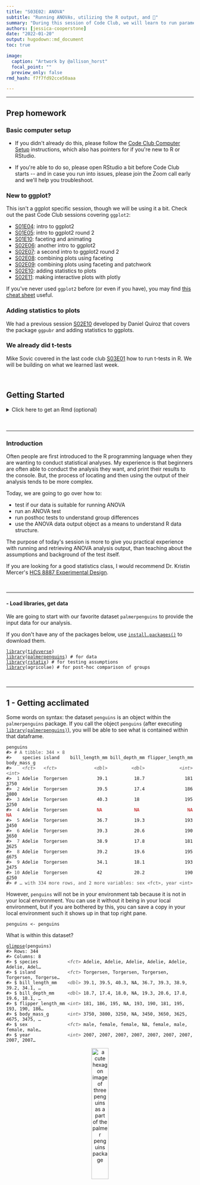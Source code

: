 ```yaml
---
title: "S03E02: ANOVA"
subtitle: "Running ANOVAs, utilizing the R output, and 🐧"
summary: "During this session of Code Club, we will learn to run parametric and non-parametric ANOVA tests and use the output for creating plots with our statistical findings."  
authors: [jessica-cooperstone]
date: "2022-01-20"
output: hugodown::md_document
toc: true

image: 
  caption: "Artwork by @allison_horst"
  focal_point: ""
  preview_only: false
rmd_hash: f7f7fd92cce50aaa

---
```


------------------------------------------------------------------------

## Prep homework

### Basic computer setup

-   If you didn't already do this, please follow the [Code Club Computer Setup](/codeclub-setup/04_ggplot2/) instructions, which also has pointers for if you're new to R or RStudio.

-   If you're able to do so, please open RStudio a bit before Code Club starts -- and in case you run into issues, please join the Zoom call early and we'll help you troubleshoot.

### New to ggplot?

This isn't a ggplot specific session, though we will be using it a bit. Check out the past Code Club sessions covering `ggplot2`:

-   [S01E04](/codeclub/04_ggplot2/): intro to ggplot2
-   [S01E05](/codeclub/05_ggplot-round-2/): intro to ggplot2 round 2
-   [S01E10](/codeclub/10_faceting-animating/): faceting and animating
-   [S02E06](/codeclub/s02e06_ggplot2/): another intro to ggplot2
-   [S02E07](/codeclub/s02e07_ggplot2_part2/): a second intro to ggplot2 round 2
-   [S02E08](/codeclub/s02e08_multiple_plots/): combining plots using faceting
-   [S02E09](/codeclub/s02e09_multiple_plots_part2/): combining plots using faceting and patchwork
-   [S02E10](/codeclub/s02e10_ggpubr/): adding statistics to plots
-   [S02E11](/codeclub/s02e12_plotly/): making interactive plots with plotly

If you've never used `ggplot2` before (or even if you have), you may find [this cheat sheet](https://github.com/rstudio/cheatsheets/blob/master/data-visualization-2.1.pdf) useful.

### Adding statistics to plots

We had a previous session [S02E10](/codeclub/s02e10_ggpubr/) developed by Daniel Quiroz that covers the package `ggpubr` and adding statistics to ggplots.

### We already did t-tests

Mike Sovic covered in the last code club [S03E01](/codeclub/s03e01_ttests/) how to run t-tests in R. We will be building on what we learned last week.

<br>

## Getting Started

<details>
<summary>
Click here to get an Rmd (optional)
</summary>

### RMarkdown for today

<div class="highlight">

<pre class='chroma'><code class='language-r' data-lang='r'><span class='c'># directory </span>
<span class='nf'><a href='https://rdrr.io/r/base/files2.html'>dir.create</a></span><span class='o'>(</span><span class='s'>"S03E02"</span><span class='o'>)</span>

<span class='c'># directory for our RMarkdown</span>
<span class='c'># ("recursive" to create two levels at once.)</span>
<span class='nf'><a href='https://rdrr.io/r/base/files2.html'>dir.create</a></span><span class='o'>(</span><span class='s'>"S03E02/Rmd/"</span><span class='o'>)</span>

<span class='c'># save the url location for today's script</span>
<span class='nv'>todays_Rmd</span> <span class='o'>&lt;-</span> 
  <span class='s'>"https://raw.githubusercontent.com/biodash/biodash.github.io/master/content/codeclub/S03E02_anova/anova.Rmd"</span>

<span class='c'># indicate the name of the new Rmd</span>
<span class='nv'>S03E02_Rmd</span> <span class='o'>&lt;-</span> <span class='s'>"S03E02/Rmd/S03E02_anova.Rmd"</span>

<span class='c'># go get that file! </span>
<span class='nf'><a href='https://rdrr.io/r/utils/download.file.html'>download.file</a></span><span class='o'>(</span>url <span class='o'>=</span> <span class='nv'>todays_Rmd</span>,
              destfile <span class='o'>=</span> <span class='nv'>S03E02_Rmd</span><span class='o'>)</span></code></pre>

</div>

</details>
<br>
<div>

<br>

------------------------------------------------------------------------

### Introduction

Often people are first introduced to the R programming language when they are wanting to conduct statistical analyses. My experience is that beginners are often able to conduct the analysis they want, and print their results to the console. But, the process of locating and then using the output of their analysis tends to be more complex.

Today, we are going to go over how to:

-   test if our data is suitable for running ANOVA
-   run an ANOVA test
-   run posthoc tests to understand group differences
-   use the ANOVA data output object as a means to understand R data structure.

The purpose of today's session is more to give you practical experience with running and retrieving ANOVA analysis output, than teaching about the assumptions and background of the test itself.

If you are looking for a good statistics class, I would recommend Dr. Kristin Mercer's [HCS 8887 Experimental Design](https://hcs.osu.edu/courses/hcs-8887).

<br>

------------------------------------------------------------------------

#### - Load libraries, get data

We are going to start with our favorite dataset `palmerpenguins` to provide the input data for our analysis.

If you don't have any of the packages below, use [`install.packages()`](https://rdrr.io/r/utils/install.packages.html) to download them.  

<div class="highlight">

<pre class='chroma'><code class='language-r' data-lang='r'><span class='kr'><a href='https://rdrr.io/r/base/library.html'>library</a></span><span class='o'>(</span><span class='nv'><a href='https://tidyverse.tidyverse.org'>tidyverse</a></span><span class='o'>)</span>
<span class='kr'><a href='https://rdrr.io/r/base/library.html'>library</a></span><span class='o'>(</span><span class='nv'><a href='https://allisonhorst.github.io/palmerpenguins/'>palmerpenguins</a></span><span class='o'>)</span> <span class='c'># for data</span>
<span class='kr'><a href='https://rdrr.io/r/base/library.html'>library</a></span><span class='o'>(</span><span class='nv'><a href='https://rpkgs.datanovia.com/rstatix/'>rstatix</a></span><span class='o'>)</span> <span class='c'># for testing assumptions</span>
<span class='kr'><a href='https://rdrr.io/r/base/library.html'>library</a></span><span class='o'>(</span><span class='nv'>agricolae</span><span class='o'>)</span> <span class='c'># for post-hoc comparison of groups</span></code></pre>

</div>

<br>

------------------------------------------------------------------------

## 1 - Getting acclimated

Some words on syntax: the dataset `penguins` is an object within the `palmerpenguins` package. If you call the object `penguins` (after executing [`library(palmerpenguins)`](https://allisonhorst.github.io/palmerpenguins/)), you will be able to see what is contained within that dataframe.

<div class="highlight">

<pre class='chroma'><code class='language-r' data-lang='r'><span class='nv'>penguins</span>
<span class='c'>#&gt; <span style='color: #555555;'># A tibble: 344 × 8</span></span>
<span class='c'>#&gt;    species island    bill_length_mm bill_depth_mm flipper_length_mm body_mass_g</span>
<span class='c'>#&gt;    <span style='color: #555555; font-style: italic;'>&lt;fct&gt;</span>   <span style='color: #555555; font-style: italic;'>&lt;fct&gt;</span>              <span style='color: #555555; font-style: italic;'>&lt;dbl&gt;</span>         <span style='color: #555555; font-style: italic;'>&lt;dbl&gt;</span>             <span style='color: #555555; font-style: italic;'>&lt;int&gt;</span>       <span style='color: #555555; font-style: italic;'>&lt;int&gt;</span></span>
<span class='c'>#&gt; <span style='color: #555555;'> 1</span> Adelie  Torgersen           39.1          18.7               181        <span style='text-decoration: underline;'>3</span>750</span>
<span class='c'>#&gt; <span style='color: #555555;'> 2</span> Adelie  Torgersen           39.5          17.4               186        <span style='text-decoration: underline;'>3</span>800</span>
<span class='c'>#&gt; <span style='color: #555555;'> 3</span> Adelie  Torgersen           40.3          18                 195        <span style='text-decoration: underline;'>3</span>250</span>
<span class='c'>#&gt; <span style='color: #555555;'> 4</span> Adelie  Torgersen           <span style='color: #BB0000;'>NA</span>            <span style='color: #BB0000;'>NA</span>                  <span style='color: #BB0000;'>NA</span>          <span style='color: #BB0000;'>NA</span></span>
<span class='c'>#&gt; <span style='color: #555555;'> 5</span> Adelie  Torgersen           36.7          19.3               193        <span style='text-decoration: underline;'>3</span>450</span>
<span class='c'>#&gt; <span style='color: #555555;'> 6</span> Adelie  Torgersen           39.3          20.6               190        <span style='text-decoration: underline;'>3</span>650</span>
<span class='c'>#&gt; <span style='color: #555555;'> 7</span> Adelie  Torgersen           38.9          17.8               181        <span style='text-decoration: underline;'>3</span>625</span>
<span class='c'>#&gt; <span style='color: #555555;'> 8</span> Adelie  Torgersen           39.2          19.6               195        <span style='text-decoration: underline;'>4</span>675</span>
<span class='c'>#&gt; <span style='color: #555555;'> 9</span> Adelie  Torgersen           34.1          18.1               193        <span style='text-decoration: underline;'>3</span>475</span>
<span class='c'>#&gt; <span style='color: #555555;'>10</span> Adelie  Torgersen           42            20.2               190        <span style='text-decoration: underline;'>4</span>250</span>
<span class='c'>#&gt; <span style='color: #555555;'># … with 334 more rows, and 2 more variables: sex &lt;fct&gt;, year &lt;int&gt;</span></span></code></pre>

</div>

However, `penguins` will not be in your environment tab because it is not in your local environment. You can use it without it being in your local environment, but if you are bothered by this, you can save a copy in your local environment such it shows up in that top right pane.

<div class="highlight">

<pre class='chroma'><code class='language-r' data-lang='r'><span class='nv'>penguins</span> <span class='o'>&lt;-</span> <span class='nv'>penguins</span></code></pre>

</div>

What is within this dataset?

<div class="highlight">

<pre class='chroma'><code class='language-r' data-lang='r'><span class='nf'><a href='https://pillar.r-lib.org/reference/glimpse.html'>glimpse</a></span><span class='o'>(</span><span class='nv'>penguins</span><span class='o'>)</span>
<span class='c'>#&gt; Rows: 344</span>
<span class='c'>#&gt; Columns: 8</span>
<span class='c'>#&gt; $ species           <span style='color: #555555; font-style: italic;'>&lt;fct&gt;</span> Adelie, Adelie, Adelie, Adelie, Adelie, Adelie, Adel…</span>
<span class='c'>#&gt; $ island            <span style='color: #555555; font-style: italic;'>&lt;fct&gt;</span> Torgersen, Torgersen, Torgersen, Torgersen, Torgerse…</span>
<span class='c'>#&gt; $ bill_length_mm    <span style='color: #555555; font-style: italic;'>&lt;dbl&gt;</span> 39.1, 39.5, 40.3, NA, 36.7, 39.3, 38.9, 39.2, 34.1, …</span>
<span class='c'>#&gt; $ bill_depth_mm     <span style='color: #555555; font-style: italic;'>&lt;dbl&gt;</span> 18.7, 17.4, 18.0, NA, 19.3, 20.6, 17.8, 19.6, 18.1, …</span>
<span class='c'>#&gt; $ flipper_length_mm <span style='color: #555555; font-style: italic;'>&lt;int&gt;</span> 181, 186, 195, NA, 193, 190, 181, 195, 193, 190, 186…</span>
<span class='c'>#&gt; $ body_mass_g       <span style='color: #555555; font-style: italic;'>&lt;int&gt;</span> 3750, 3800, 3250, NA, 3450, 3650, 3625, 4675, 3475, …</span>
<span class='c'>#&gt; $ sex               <span style='color: #555555; font-style: italic;'>&lt;fct&gt;</span> male, female, female, NA, female, male, female, male…</span>
<span class='c'>#&gt; $ year              <span style='color: #555555; font-style: italic;'>&lt;int&gt;</span> 2007, 2007, 2007, 2007, 2007, 2007, 2007, 2007, 2007…</span></code></pre>

</div>

<p align="center">
<img src=palmerpenguins_hex.png width="30%" alt="a cute hexagon image of three penguins as a part of the palmer penguins package">
</p>

Illustration by [Allison Horst](https://allisonhorst.github.io/palmerpenguins/articles/art.html)

<br>

------------------------------------------------------------------------

## 2. ANOVA function

We want to see if there are any differences in bill length (`bill_length_mm`) in penguins by `sex`, by `species`, or by their interaction. We do this using ANOVA.

<p align="center">
<img src=lter_penguins.png width="50%" alt="a cute image of three penguins, the species adelie, chinstrap, and gentoo as a part of the palmer penguins package">
</p>

Illustration by [Allison Horst](https://allisonhorst.github.io/palmerpenguins/articles/art.html)

First let's get some descriptive information about our data.

<div class="highlight">

<pre class='chroma'><code class='language-r' data-lang='r'><span class='nv'>penguins</span> <span class='o'><a href='https://rpkgs.datanovia.com/rstatix/reference/pipe.html'>%&gt;%</a></span>
  <span class='nf'><a href='https://tidyr.tidyverse.org/reference/drop_na.html'>drop_na</a></span><span class='o'>(</span><span class='o'>)</span> <span class='o'><a href='https://rpkgs.datanovia.com/rstatix/reference/pipe.html'>%&gt;%</a></span>
  <span class='nf'><a href='https://dplyr.tidyverse.org/reference/group_by.html'>group_by</a></span><span class='o'>(</span><span class='nv'>species</span>, <span class='nv'>sex</span><span class='o'>)</span> <span class='o'><a href='https://rpkgs.datanovia.com/rstatix/reference/pipe.html'>%&gt;%</a></span>
  <span class='nf'><a href='https://dplyr.tidyverse.org/reference/count.html'>count</a></span><span class='o'>(</span><span class='o'>)</span>
<span class='c'>#&gt; <span style='color: #555555;'># A tibble: 6 × 3</span></span>
<span class='c'>#&gt; <span style='color: #555555;'># Groups:   species, sex [6]</span></span>
<span class='c'>#&gt;   species   sex        n</span>
<span class='c'>#&gt;   <span style='color: #555555; font-style: italic;'>&lt;fct&gt;</span>     <span style='color: #555555; font-style: italic;'>&lt;fct&gt;</span>  <span style='color: #555555; font-style: italic;'>&lt;int&gt;</span></span>
<span class='c'>#&gt; <span style='color: #555555;'>1</span> Adelie    female    73</span>
<span class='c'>#&gt; <span style='color: #555555;'>2</span> Adelie    male      73</span>
<span class='c'>#&gt; <span style='color: #555555;'>3</span> Chinstrap female    34</span>
<span class='c'>#&gt; <span style='color: #555555;'>4</span> Chinstrap male      34</span>
<span class='c'>#&gt; <span style='color: #555555;'>5</span> Gentoo    female    58</span>
<span class='c'>#&gt; <span style='color: #555555;'>6</span> Gentoo    male      61</span></code></pre>

</div>

The most commonly used function to run ANOVA in R is called [`aov()`](https://www.rdocumentation.org/packages/stats/versions/3.6.2/topics/aov) which is a part of the `stats` package that is pre-loaded with base R. So no new packages need to be installed here.

If we want to learn more about the function [`aov()`](https://rdrr.io/r/stats/aov.html) we can do so using the code below. The help documentation will show up in the bottom right quadrant of your RStudio.

<div class="highlight">

<pre class='chroma'><code class='language-r' data-lang='r'><span class='o'>?</span><span class='nf'><a href='https://rdrr.io/r/stats/aov.html'>aov</a></span><span class='o'>(</span><span class='o'>)</span></code></pre>

</div>

We can run an ANOVA by indicating our model, and here I'm also selecting to drop the NAs.

<div class="highlight">

<pre class='chroma'><code class='language-r' data-lang='r'><span class='nv'>bill_length_anova</span> <span class='o'>&lt;-</span> 
  <span class='nf'><a href='https://rdrr.io/r/stats/aov.html'>aov</a></span><span class='o'>(</span>data <span class='o'>=</span> <span class='nv'>penguins</span> <span class='o'><a href='https://rpkgs.datanovia.com/rstatix/reference/pipe.html'>%&gt;%</a></span> <span class='nf'><a href='https://tidyr.tidyverse.org/reference/drop_na.html'>drop_na</a></span><span class='o'>(</span><span class='o'>)</span>,
      <span class='nv'>bill_length_mm</span> <span class='o'>~</span> <span class='nv'>species</span> <span class='o'>+</span> <span class='nv'>sex</span> <span class='o'>+</span> <span class='nv'>species</span><span class='o'>*</span><span class='nv'>sex</span><span class='o'>)</span></code></pre>

</div>

<div class="highlight">

<pre class='chroma'><code class='language-r' data-lang='r'><span class='nf'><a href='https://rdrr.io/r/base/summary.html'>summary</a></span><span class='o'>(</span><span class='nv'>bill_length_anova</span><span class='o'>)</span>
<span class='c'>#&gt;              Df Sum Sq Mean Sq F value Pr(&gt;F)    </span>
<span class='c'>#&gt; species       2   7015    3508 654.189 &lt;2e-16 ***</span>
<span class='c'>#&gt; sex           1   1136    1136 211.807 &lt;2e-16 ***</span>
<span class='c'>#&gt; species:sex   2     24      12   2.284  0.103    </span>
<span class='c'>#&gt; Residuals   327   1753       5                   </span>
<span class='c'>#&gt; ---</span>
<span class='c'>#&gt; Signif. codes:  0 '***' 0.001 '**' 0.01 '*' 0.05 '.' 0.1 ' ' 1</span></code></pre>

</div>

<p align="center">
<img src=broom_package.png width="70%" alt="an image of fuzzy monsters with the test broom: turns messy tables into tidy tibbles. the monsters going in are ragged and dirty, they get cleaned and come out sparkling ">
</p>

Illustration by [Allison Horst](https://github.com/allisonhorst/stats-illustrations)

We can take the output of our ANOVA and use the function [`tidy()`](https://generics.r-lib.org/reference/tidy.html) within the `broom` package to turn our output into a tidy table. Here, the notation [`broom::tidy()`](https://generics.r-lib.org/reference/tidy.html) means I want to use the function [`tidy()`](https://generics.r-lib.org/reference/tidy.html) that is a part of the `broom` package. This works even though I haven't called [`library(broom)`](https://broom.tidymodels.org/) at the beginning of my script.

<div class="highlight">

<pre class='chroma'><code class='language-r' data-lang='r'><span class='nv'>tidy_anova</span> <span class='o'>&lt;-</span> <span class='nf'>broom</span><span class='nf'>::</span><span class='nf'><a href='https://generics.r-lib.org/reference/tidy.html'>tidy</a></span><span class='o'>(</span><span class='nv'>bill_length_anova</span><span class='o'>)</span>

<span class='nf'><a href='https://rdrr.io/r/base/print.html'>print</a></span><span class='o'>(</span><span class='nv'>tidy_anova</span><span class='o'>)</span>
<span class='c'>#&gt; <span style='color: #555555;'># A tibble: 4 × 6</span></span>
<span class='c'>#&gt;   term           df  sumsq  meansq statistic    p.value</span>
<span class='c'>#&gt;   <span style='color: #555555; font-style: italic;'>&lt;chr&gt;</span>       <span style='color: #555555; font-style: italic;'>&lt;dbl&gt;</span>  <span style='color: #555555; font-style: italic;'>&lt;dbl&gt;</span>   <span style='color: #555555; font-style: italic;'>&lt;dbl&gt;</span>     <span style='color: #555555; font-style: italic;'>&lt;dbl&gt;</span>      <span style='color: #555555; font-style: italic;'>&lt;dbl&gt;</span></span>
<span class='c'>#&gt; <span style='color: #555555;'>1</span> species         2 <span style='text-decoration: underline;'>7</span>015.  <span style='text-decoration: underline;'>3</span>508.      654.    5.03<span style='color: #555555;'>e</span><span style='color: #BB0000;'>-115</span></span>
<span class='c'>#&gt; <span style='color: #555555;'>2</span> sex             1 <span style='text-decoration: underline;'>1</span>136.  <span style='text-decoration: underline;'>1</span>136.      212.    2.42<span style='color: #555555;'>e</span><span style='color: #BB0000;'>- 37</span></span>
<span class='c'>#&gt; <span style='color: #555555;'>3</span> species:sex     2   24.5   12.2       2.28  1.03<span style='color: #555555;'>e</span><span style='color: #BB0000;'>-  1</span></span>
<span class='c'>#&gt; <span style='color: #555555;'>4</span> Residuals     327 <span style='text-decoration: underline;'>1</span>753.     5.36     <span style='color: #BB0000;'>NA</span>    <span style='color: #BB0000;'>NA</span>   <span style='color: #555555;'> </span></span></code></pre>

</div>

We can also look at our data by visually plotting it, as below.

<div class="highlight">

<pre class='chroma'><code class='language-r' data-lang='r'><span class='nv'>penguins</span> <span class='o'><a href='https://rpkgs.datanovia.com/rstatix/reference/pipe.html'>%&gt;%</a></span>
  <span class='nf'><a href='https://tidyr.tidyverse.org/reference/drop_na.html'>drop_na</a></span><span class='o'>(</span><span class='o'>)</span> <span class='o'><a href='https://rpkgs.datanovia.com/rstatix/reference/pipe.html'>%&gt;%</a></span>
  <span class='nf'><a href='https://ggplot2.tidyverse.org/reference/ggplot.html'>ggplot</a></span><span class='o'>(</span><span class='nf'><a href='https://ggplot2.tidyverse.org/reference/aes.html'>aes</a></span><span class='o'>(</span>x <span class='o'>=</span> <span class='nv'>species</span>, y <span class='o'>=</span> <span class='nv'>bill_length_mm</span>, color <span class='o'>=</span> <span class='nv'>sex</span><span class='o'>)</span><span class='o'>)</span> <span class='o'>+</span>
  <span class='nf'><a href='https://ggplot2.tidyverse.org/reference/geom_boxplot.html'>geom_boxplot</a></span><span class='o'>(</span><span class='o'>)</span>
</code></pre>
<img src="figs/unnamed-chunk-11-1.png" width="700px" style="display: block; margin: auto;" />

</div>

## 3. Posthoc group analysis

Now that we've seen that `sex` and `species` are significant effectors of `bill_length_mm`, our next logical question might be, which groups are different from each other? We can determine this by conducting post-hoc tests. We will do our post-hoc analysis using Tukey's Honestly Significant Difference test and the function [`HSD.test()`](https://www.rdocumentation.org/packages/agricolae/versions/1.3-5/topics/HSD.test) which is a part of the useful package `agricolae`.

<div class="highlight">

<pre class='chroma'><code class='language-r' data-lang='r'><span class='nv'>tukey_bill_length</span> <span class='o'>&lt;-</span> <span class='nf'><a href='https://rdrr.io/pkg/agricolae/man/HSD.test.html'>HSD.test</a></span><span class='o'>(</span><span class='nv'>bill_length_anova</span>, 
                      trt <span class='o'>=</span> <span class='nf'><a href='https://rdrr.io/r/base/c.html'>c</a></span><span class='o'>(</span><span class='s'>"species"</span>, <span class='s'>"sex"</span><span class='o'>)</span>, 
                      console <span class='o'>=</span> <span class='kc'>TRUE</span><span class='o'>)</span> <span class='c'># prints the results to console</span>
<span class='c'>#&gt; </span>
<span class='c'>#&gt; Study: bill_length_anova ~ c("species", "sex")</span>
<span class='c'>#&gt; </span>
<span class='c'>#&gt; HSD Test for bill_length_mm </span>
<span class='c'>#&gt; </span>
<span class='c'>#&gt; Mean Square Error:  5.361892 </span>
<span class='c'>#&gt; </span>
<span class='c'>#&gt; species:sex,  means</span>
<span class='c'>#&gt; </span>
<span class='c'>#&gt;                  bill_length_mm      std  r  Min  Max</span>
<span class='c'>#&gt; Adelie:female          37.25753 2.028883 73 32.1 42.2</span>
<span class='c'>#&gt; Adelie:male            40.39041 2.277131 73 34.6 46.0</span>
<span class='c'>#&gt; Chinstrap:female       46.57353 3.108669 34 40.9 58.0</span>
<span class='c'>#&gt; Chinstrap:male         51.09412 1.564558 34 48.5 55.8</span>
<span class='c'>#&gt; Gentoo:female          45.56379 2.051247 58 40.9 50.5</span>
<span class='c'>#&gt; Gentoo:male            49.47377 2.720594 61 44.4 59.6</span>
<span class='c'>#&gt; </span>
<span class='c'>#&gt; Alpha: 0.05 ; DF Error: 327 </span>
<span class='c'>#&gt; Critical Value of Studentized Range: 4.054126 </span>
<span class='c'>#&gt; </span>
<span class='c'>#&gt; Groups according to probability of means differences and alpha level( 0.05 )</span>
<span class='c'>#&gt; </span>
<span class='c'>#&gt; Treatments with the same letter are not significantly different.</span>
<span class='c'>#&gt; </span>
<span class='c'>#&gt;                  bill_length_mm groups</span>
<span class='c'>#&gt; Chinstrap:male         51.09412      a</span>
<span class='c'>#&gt; Gentoo:male            49.47377      b</span>
<span class='c'>#&gt; Chinstrap:female       46.57353      c</span>
<span class='c'>#&gt; Gentoo:female          45.56379      c</span>
<span class='c'>#&gt; Adelie:male            40.39041      d</span>
<span class='c'>#&gt; Adelie:female          37.25753      e</span></code></pre>

</div>

Like we did with t-tests, you can also look at the resulting HSD.test object (here, `tukey_bill_length`) in your environment pane.

Here, instead of using the `broom` package, you can convert the part of the `tukey_bill_length` object that contains the post-hoc groupings into a dataframe using [`as.data.frame()`](https://rdrr.io/r/base/as.data.frame.html).

<div class="highlight">

<pre class='chroma'><code class='language-r' data-lang='r'><span class='nv'>tidy_tukey</span> <span class='o'>&lt;-</span> <span class='nf'><a href='https://rdrr.io/r/base/as.data.frame.html'>as.data.frame</a></span><span class='o'>(</span><span class='nv'>tukey_bill_length</span><span class='o'>$</span><span class='nv'>groups</span><span class='o'>)</span>

<span class='nv'>tidy_tukey</span>
<span class='c'>#&gt;                  bill_length_mm groups</span>
<span class='c'>#&gt; Chinstrap:male         51.09412      a</span>
<span class='c'>#&gt; Gentoo:male            49.47377      b</span>
<span class='c'>#&gt; Chinstrap:female       46.57353      c</span>
<span class='c'>#&gt; Gentoo:female          45.56379      c</span>
<span class='c'>#&gt; Adelie:male            40.39041      d</span>
<span class='c'>#&gt; Adelie:female          37.25753      e</span></code></pre>

</div>

<br>

------------------------------------------------------------------------

## 4. Bringing it together in a plot

We already looked at a first-pass plot, but let's customize it now, and add our statistical info. Here is our base plot.

<div class="highlight">

<pre class='chroma'><code class='language-r' data-lang='r'><span class='nv'>penguins</span> <span class='o'><a href='https://rpkgs.datanovia.com/rstatix/reference/pipe.html'>%&gt;%</a></span>
  <span class='nf'><a href='https://tidyr.tidyverse.org/reference/drop_na.html'>drop_na</a></span><span class='o'>(</span><span class='o'>)</span> <span class='o'><a href='https://rpkgs.datanovia.com/rstatix/reference/pipe.html'>%&gt;%</a></span>
  <span class='nf'><a href='https://ggplot2.tidyverse.org/reference/ggplot.html'>ggplot</a></span><span class='o'>(</span><span class='nf'><a href='https://ggplot2.tidyverse.org/reference/aes.html'>aes</a></span><span class='o'>(</span>x <span class='o'>=</span> <span class='nv'>species</span>, y <span class='o'>=</span> <span class='nv'>bill_length_mm</span>, color <span class='o'>=</span> <span class='nv'>sex</span><span class='o'>)</span><span class='o'>)</span> <span class='o'>+</span>
  <span class='nf'><a href='https://ggplot2.tidyverse.org/reference/geom_boxplot.html'>geom_boxplot</a></span><span class='o'>(</span><span class='o'>)</span>
</code></pre>
<img src="figs/unnamed-chunk-14-1.png" width="700px" style="display: block; margin: auto;" />

</div>

First let's make the plot more aesthetically pleasing.

<div class="highlight">

<pre class='chroma'><code class='language-r' data-lang='r'><span class='o'>(</span><span class='nv'>bill_length_plot</span> <span class='o'>&lt;-</span> <span class='nv'>penguins</span> <span class='o'><a href='https://rpkgs.datanovia.com/rstatix/reference/pipe.html'>%&gt;%</a></span>
  <span class='nf'><a href='https://tidyr.tidyverse.org/reference/drop_na.html'>drop_na</a></span><span class='o'>(</span><span class='o'>)</span> <span class='o'><a href='https://rpkgs.datanovia.com/rstatix/reference/pipe.html'>%&gt;%</a></span>
  <span class='nf'><a href='https://ggplot2.tidyverse.org/reference/ggplot.html'>ggplot</a></span><span class='o'>(</span><span class='nf'><a href='https://ggplot2.tidyverse.org/reference/aes.html'>aes</a></span><span class='o'>(</span>x <span class='o'>=</span> <span class='nv'>species</span>, y <span class='o'>=</span> <span class='nv'>bill_length_mm</span>, color <span class='o'>=</span> <span class='nv'>sex</span><span class='o'>)</span><span class='o'>)</span> <span class='o'>+</span>
  <span class='nf'><a href='https://ggplot2.tidyverse.org/reference/geom_boxplot.html'>geom_boxplot</a></span><span class='o'>(</span><span class='o'>)</span> <span class='o'>+</span>
  <span class='nf'><a href='https://ggplot2.tidyverse.org/reference/ggtheme.html'>theme_classic</a></span><span class='o'>(</span><span class='o'>)</span> <span class='o'>+</span> 
  <span class='nf'><a href='https://ggplot2.tidyverse.org/reference/labs.html'>labs</a></span><span class='o'>(</span>x <span class='o'>=</span> <span class='s'>"Species"</span>,
       y <span class='o'>=</span> <span class='s'>"Bill Length, in mm"</span>,
       color <span class='o'>=</span> <span class='s'>"Sex"</span>,
       title <span class='o'>=</span> <span class='s'>"Penguin Culmen Bill Length Among Different Species, and by Sex"</span>,
       subtitle <span class='o'>=</span> <span class='s'>"Data collected from Palmer LTER, Antarctica"</span><span class='o'>)</span><span class='o'>)</span>
</code></pre>
<img src="figs/unnamed-chunk-15-1.png" width="700px" style="display: block; margin: auto;" />

</div>

We want to add the letters to this plot, so we can tell which groups of species by sex are significantly different. We are going to figure out what the maximum `bill_length_mm` for each species by sex is, so it will help us determine where to put our letter labels. Then, we can add our labels to be higher than the largest data point.

<div class="highlight">

<pre class='chroma'><code class='language-r' data-lang='r'><span class='nv'>bill_length_max</span> <span class='o'>&lt;-</span> <span class='nv'>penguins</span> <span class='o'><a href='https://rpkgs.datanovia.com/rstatix/reference/pipe.html'>%&gt;%</a></span>
  <span class='nf'><a href='https://tidyr.tidyverse.org/reference/drop_na.html'>drop_na</a></span><span class='o'>(</span><span class='o'>)</span> <span class='o'><a href='https://rpkgs.datanovia.com/rstatix/reference/pipe.html'>%&gt;%</a></span>
  <span class='nf'><a href='https://dplyr.tidyverse.org/reference/group_by.html'>group_by</a></span><span class='o'>(</span><span class='nv'>species</span>, <span class='nv'>sex</span><span class='o'>)</span> <span class='o'><a href='https://rpkgs.datanovia.com/rstatix/reference/pipe.html'>%&gt;%</a></span>
  <span class='nf'><a href='https://dplyr.tidyverse.org/reference/summarise.html'>summarize</a></span><span class='o'>(</span>max_bill_length_mm <span class='o'>=</span> <span class='nf'><a href='https://rdrr.io/r/base/Extremes.html'>max</a></span><span class='o'>(</span><span class='nv'>bill_length_mm</span><span class='o'>)</span><span class='o'>)</span>
<span class='c'>#&gt; `summarise()` has grouped output by 'species'. You can override using the `.groups` argument.</span>

<span class='nv'>bill_length_max</span>
<span class='c'>#&gt; <span style='color: #555555;'># A tibble: 6 × 3</span></span>
<span class='c'>#&gt; <span style='color: #555555;'># Groups:   species [3]</span></span>
<span class='c'>#&gt;   species   sex    max_bill_length_mm</span>
<span class='c'>#&gt;   <span style='color: #555555; font-style: italic;'>&lt;fct&gt;</span>     <span style='color: #555555; font-style: italic;'>&lt;fct&gt;</span>               <span style='color: #555555; font-style: italic;'>&lt;dbl&gt;</span></span>
<span class='c'>#&gt; <span style='color: #555555;'>1</span> Adelie    female               42.2</span>
<span class='c'>#&gt; <span style='color: #555555;'>2</span> Adelie    male                 46  </span>
<span class='c'>#&gt; <span style='color: #555555;'>3</span> Chinstrap female               58  </span>
<span class='c'>#&gt; <span style='color: #555555;'>4</span> Chinstrap male                 55.8</span>
<span class='c'>#&gt; <span style='color: #555555;'>5</span> Gentoo    female               50.5</span>
<span class='c'>#&gt; <span style='color: #555555;'>6</span> Gentoo    male                 59.6</span></code></pre>

</div>

Let's add our post-hoc group info to `bill_length_max`, since those two dataframes are not in the same order. We are going to use the function [`separate()`](https://tidyr.tidyverse.org/reference/separate.html) which we used back in a [previous code club](https://biodash.github.io/codeclub/20_cleaning-up/#5---separate-character-columns).

<div class="highlight">

<pre class='chroma'><code class='language-r' data-lang='r'><span class='nv'>tidier_tukey</span> <span class='o'>&lt;-</span> <span class='nv'>tidy_tukey</span> <span class='o'><a href='https://rpkgs.datanovia.com/rstatix/reference/pipe.html'>%&gt;%</a></span>
  <span class='nf'><a href='https://tibble.tidyverse.org/reference/rownames.html'>rownames_to_column</a></span><span class='o'>(</span><span class='o'>)</span> <span class='o'><a href='https://rpkgs.datanovia.com/rstatix/reference/pipe.html'>%&gt;%</a></span>
  <span class='nf'><a href='https://tidyr.tidyverse.org/reference/separate.html'>separate</a></span><span class='o'>(</span>col <span class='o'>=</span> <span class='nv'>rowname</span>,
           into <span class='o'>=</span> <span class='nf'><a href='https://rdrr.io/r/base/c.html'>c</a></span><span class='o'>(</span><span class='s'>"species"</span>, <span class='s'>"sex"</span><span class='o'>)</span>,
           sep <span class='o'>=</span> <span class='s'>":"</span><span class='o'>)</span>
  

<span class='nv'>bill_for_plotting</span> <span class='o'>&lt;-</span> <span class='nf'><a href='https://dplyr.tidyverse.org/reference/mutate-joins.html'>full_join</a></span><span class='o'>(</span><span class='nv'>tidier_tukey</span>, <span class='nv'>bill_length_max</span>,
                               by <span class='o'>=</span> <span class='nf'><a href='https://rdrr.io/r/base/c.html'>c</a></span><span class='o'>(</span><span class='s'>"species"</span>, <span class='s'>"sex"</span><span class='o'>)</span><span class='o'>)</span></code></pre>

</div>

Let's plot.

<div class="highlight">

<pre class='chroma'><code class='language-r' data-lang='r'><span class='nv'>bill_length_plot</span> <span class='o'>+</span>
  <span class='nf'><a href='https://ggplot2.tidyverse.org/reference/geom_text.html'>geom_text</a></span><span class='o'>(</span>data <span class='o'>=</span> <span class='nv'>bill_for_plotting</span>,
            <span class='nf'><a href='https://ggplot2.tidyverse.org/reference/aes.html'>aes</a></span><span class='o'>(</span>x <span class='o'>=</span> <span class='nv'>species</span>,
                y <span class='o'>=</span> <span class='m'>5</span> <span class='o'>+</span> <span class='nv'>max_bill_length_mm</span>, 
                color <span class='o'>=</span> <span class='nv'>sex</span>,
                label <span class='o'>=</span> <span class='nv'>groups</span><span class='o'>)</span><span class='o'>)</span>
</code></pre>
<img src="figs/unnamed-chunk-18-1.png" width="700px" style="display: block; margin: auto;" />

</div>

Almost there. We want the letters to be over the right box plot (coloring here by `sex` helps us to see what is going on better). Let's fix it.

<div class="highlight">

<pre class='chroma'><code class='language-r' data-lang='r'><span class='nv'>bill_length_plot</span> <span class='o'>+</span>
  <span class='nf'><a href='https://ggplot2.tidyverse.org/reference/geom_text.html'>geom_text</a></span><span class='o'>(</span>data <span class='o'>=</span> <span class='nv'>bill_for_plotting</span>,
            <span class='nf'><a href='https://ggplot2.tidyverse.org/reference/aes.html'>aes</a></span><span class='o'>(</span>x <span class='o'>=</span> <span class='nv'>species</span>,
                y <span class='o'>=</span> <span class='m'>3</span> <span class='o'>+</span> <span class='nv'>max_bill_length_mm</span>, 
                color <span class='o'>=</span> <span class='nv'>sex</span>,
                label <span class='o'>=</span> <span class='nv'>groups</span><span class='o'>)</span>,
            position <span class='o'>=</span> <span class='nf'><a href='https://ggplot2.tidyverse.org/reference/position_dodge.html'>position_dodge</a></span><span class='o'>(</span>width <span class='o'>=</span> <span class='m'>0.75</span><span class='o'>)</span>,
            show.legend <span class='o'>=</span> <span class='kc'>FALSE</span><span class='o'>)</span> <span class='o'>+</span>
  <span class='nf'><a href='https://ggplot2.tidyverse.org/reference/labs.html'>labs</a></span><span class='o'>(</span>caption <span class='o'>=</span> <span class='s'>"Groups with different letters are statistically different using a\n two way ANOVA and Tukey's post-hoc test"</span><span class='o'>)</span>
</code></pre>
<img src="figs/unnamed-chunk-19-1.png" width="700px" style="display: block; margin: auto;" />

</div>

Also remember Daniel showed us how we can do [somthing similar](https://biodash.github.io/codeclub/s02e10_ggpubr/) using the package `ggpubr`.

<br>

------------------------------------------------------------------------

## Breakout rooms

We have investigated `bill_length_mm` - but what about `bill_depth_mm`? Let's investigate only the male penguins.

<div class="highlight">

<pre class='chroma'><code class='language-r' data-lang='r'><span class='kr'><a href='https://rdrr.io/r/base/library.html'>library</a></span><span class='o'>(</span><span class='nv'><a href='https://allisonhorst.github.io/palmerpenguins/'>palmerpenguins</a></span><span class='o'>)</span>

<span class='nf'><a href='https://rdrr.io/r/utils/head.html'>head</a></span><span class='o'>(</span><span class='nv'>penguins</span><span class='o'>)</span>
<span class='c'>#&gt; <span style='color: #555555;'># A tibble: 6 × 8</span></span>
<span class='c'>#&gt;   species island bill_length_mm bill_depth_mm flipper_length_… body_mass_g sex  </span>
<span class='c'>#&gt;   <span style='color: #555555; font-style: italic;'>&lt;fct&gt;</span>   <span style='color: #555555; font-style: italic;'>&lt;fct&gt;</span>           <span style='color: #555555; font-style: italic;'>&lt;dbl&gt;</span>         <span style='color: #555555; font-style: italic;'>&lt;dbl&gt;</span>            <span style='color: #555555; font-style: italic;'>&lt;int&gt;</span>       <span style='color: #555555; font-style: italic;'>&lt;int&gt;</span> <span style='color: #555555; font-style: italic;'>&lt;fct&gt;</span></span>
<span class='c'>#&gt; <span style='color: #555555;'>1</span> Adelie  Torge…           39.1          18.7              181        <span style='text-decoration: underline;'>3</span>750 male </span>
<span class='c'>#&gt; <span style='color: #555555;'>2</span> Adelie  Torge…           39.5          17.4              186        <span style='text-decoration: underline;'>3</span>800 fema…</span>
<span class='c'>#&gt; <span style='color: #555555;'>3</span> Adelie  Torge…           40.3          18                195        <span style='text-decoration: underline;'>3</span>250 fema…</span>
<span class='c'>#&gt; <span style='color: #555555;'>4</span> Adelie  Torge…           <span style='color: #BB0000;'>NA</span>            <span style='color: #BB0000;'>NA</span>                 <span style='color: #BB0000;'>NA</span>          <span style='color: #BB0000;'>NA</span> <span style='color: #BB0000;'>NA</span>   </span>
<span class='c'>#&gt; <span style='color: #555555;'>5</span> Adelie  Torge…           36.7          19.3              193        <span style='text-decoration: underline;'>3</span>450 fema…</span>
<span class='c'>#&gt; <span style='color: #555555;'>6</span> Adelie  Torge…           39.3          20.6              190        <span style='text-decoration: underline;'>3</span>650 male </span>
<span class='c'>#&gt; <span style='color: #555555;'># … with 1 more variable: year &lt;int&gt;</span></span></code></pre>

</div>

### Exercise 1

<div class="puzzle">

<div>

Conduct an ANOVA to see if there are significant differences in `bill_depth_mm` in the Palmer penguins by by `species`.

<details>
<summary>
Hints (click here)
</summary>
Use the function [`aov()`](https://rdrr.io/r/stats/aov.html). Make sure you provide a model formula. <br>
</details>

<br>

<details>
<summary>
Solutions (click here)
</summary>

<div class="highlight">

<pre class='chroma'><code class='language-r' data-lang='r'><span class='nv'>bill_depth_anova</span> <span class='o'>&lt;-</span> 
  <span class='nf'><a href='https://rdrr.io/r/stats/aov.html'>aov</a></span><span class='o'>(</span>data <span class='o'>=</span> <span class='nv'>penguins</span> <span class='o'><a href='https://rpkgs.datanovia.com/rstatix/reference/pipe.html'>%&gt;%</a></span> <span class='nf'><a href='https://tidyr.tidyverse.org/reference/drop_na.html'>drop_na</a></span><span class='o'>(</span><span class='o'>)</span> <span class='o'><a href='https://rpkgs.datanovia.com/rstatix/reference/pipe.html'>%&gt;%</a></span> <span class='nf'><a href='https://dplyr.tidyverse.org/reference/filter.html'>filter</a></span><span class='o'>(</span><span class='nv'>sex</span> <span class='o'>==</span> <span class='s'>"male"</span><span class='o'>)</span>,
      <span class='nv'>bill_depth_mm</span> <span class='o'>~</span> <span class='nv'>species</span><span class='o'>)</span>

<span class='nf'><a href='https://rdrr.io/r/base/summary.html'>summary</a></span><span class='o'>(</span><span class='nv'>bill_depth_anova</span><span class='o'>)</span>
<span class='c'>#&gt;              Df Sum Sq Mean Sq F value Pr(&gt;F)    </span>
<span class='c'>#&gt; species       2  453.0  226.51   294.7 &lt;2e-16 ***</span>
<span class='c'>#&gt; Residuals   165  126.8    0.77                   </span>
<span class='c'>#&gt; ---</span>
<span class='c'>#&gt; Signif. codes:  0 '***' 0.001 '**' 0.01 '*' 0.05 '.' 0.1 ' ' 1</span></code></pre>

</div>

</details>

<br>

</div>

</div>

------------------------------------------------------------------------

### Exercise 2

<div class="puzzle">

<div>

Conduct post-hoc tests to see where significant differences exist between your `species`. You can use any post-hoc test you like.

<details>
<summary>
Hints (click here)
</summary>
Check out the function [`LSD.test`](https://www.rdocumentation.org/packages/agricolae/versions/1.3-5/topics/LSD.test) and the p-value adjustment procedures. <br>
</details>

<br>

<details>
<summary>
Solutions (click here)
</summary>
Using a Bonferroni correction  

<div class="highlight">

<pre class='chroma'><code class='language-r' data-lang='r'><span class='nv'>bonferroni_bill_depth</span> <span class='o'>&lt;-</span> <span class='nf'><a href='https://rdrr.io/pkg/agricolae/man/LSD.test.html'>LSD.test</a></span><span class='o'>(</span><span class='nv'>bill_depth_anova</span>, 
                      trt <span class='o'>=</span> <span class='s'>"species"</span>, 
                      p.adj <span class='o'>=</span> <span class='s'>"bonferroni"</span>,
                      console <span class='o'>=</span> <span class='kc'>TRUE</span><span class='o'>)</span>
<span class='c'>#&gt; </span>
<span class='c'>#&gt; Study: bill_depth_anova ~ "species"</span>
<span class='c'>#&gt; </span>
<span class='c'>#&gt; LSD t Test for bill_depth_mm </span>
<span class='c'>#&gt; P value adjustment method: bonferroni </span>
<span class='c'>#&gt; </span>
<span class='c'>#&gt; Mean Square Error:  0.7686065 </span>
<span class='c'>#&gt; </span>
<span class='c'>#&gt; species,  means and individual ( 95 %) CI</span>
<span class='c'>#&gt; </span>
<span class='c'>#&gt;           bill_depth_mm       std  r      LCL      UCL  Min  Max</span>
<span class='c'>#&gt; Adelie         19.07260 1.0188856 73 18.87000 19.27520 17.0 21.5</span>
<span class='c'>#&gt; Chinstrap      19.25294 0.7612730 34 18.95608 19.54981 17.5 20.8</span>
<span class='c'>#&gt; Gentoo         15.71803 0.7410596 61 15.49640 15.93966 14.1 17.3</span>
<span class='c'>#&gt; </span>
<span class='c'>#&gt; Alpha: 0.05 ; DF Error: 165</span>
<span class='c'>#&gt; Critical Value of t: 2.418634 </span>
<span class='c'>#&gt; </span>
<span class='c'>#&gt; Groups according to probability of means differences and alpha level( 0.05 )</span>
<span class='c'>#&gt; </span>
<span class='c'>#&gt; Treatments with the same letter are not significantly different.</span>
<span class='c'>#&gt; </span>
<span class='c'>#&gt;           bill_depth_mm groups</span>
<span class='c'>#&gt; Chinstrap      19.25294      a</span>
<span class='c'>#&gt; Adelie         19.07260      a</span>
<span class='c'>#&gt; Gentoo         15.71803      b</span></code></pre>

</div>

Using Tukey's posthoc test

<div class="highlight">

<pre class='chroma'><code class='language-r' data-lang='r'><span class='nv'>tukey_bill_length</span> <span class='o'>&lt;-</span> <span class='nf'><a href='https://rdrr.io/pkg/agricolae/man/HSD.test.html'>HSD.test</a></span><span class='o'>(</span><span class='nv'>bill_depth_anova</span>, 
                      trt <span class='o'>=</span> <span class='s'>"species"</span>, 
                      console <span class='o'>=</span> <span class='kc'>TRUE</span><span class='o'>)</span> <span class='c'># prints the results to console</span>
<span class='c'>#&gt; </span>
<span class='c'>#&gt; Study: bill_depth_anova ~ "species"</span>
<span class='c'>#&gt; </span>
<span class='c'>#&gt; HSD Test for bill_depth_mm </span>
<span class='c'>#&gt; </span>
<span class='c'>#&gt; Mean Square Error:  0.7686065 </span>
<span class='c'>#&gt; </span>
<span class='c'>#&gt; species,  means</span>
<span class='c'>#&gt; </span>
<span class='c'>#&gt;           bill_depth_mm       std  r  Min  Max</span>
<span class='c'>#&gt; Adelie         19.07260 1.0188856 73 17.0 21.5</span>
<span class='c'>#&gt; Chinstrap      19.25294 0.7612730 34 17.5 20.8</span>
<span class='c'>#&gt; Gentoo         15.71803 0.7410596 61 14.1 17.3</span>
<span class='c'>#&gt; </span>
<span class='c'>#&gt; Alpha: 0.05 ; DF Error: 165 </span>
<span class='c'>#&gt; Critical Value of Studentized Range: 3.344694 </span>
<span class='c'>#&gt; </span>
<span class='c'>#&gt; Groups according to probability of means differences and alpha level( 0.05 )</span>
<span class='c'>#&gt; </span>
<span class='c'>#&gt; Treatments with the same letter are not significantly different.</span>
<span class='c'>#&gt; </span>
<span class='c'>#&gt;           bill_depth_mm groups</span>
<span class='c'>#&gt; Chinstrap      19.25294      a</span>
<span class='c'>#&gt; Adelie         19.07260      a</span>
<span class='c'>#&gt; Gentoo         15.71803      b</span></code></pre>

</div>

</details>

<br>

</div>

</div>

------------------------------------------------------------------------

### Exercise 3

<div class="puzzle">

<div>

Make a plot to express your findings. I will leave it up to you to decide what this plot will look like. Add your statistical findings.

<details>
<summary>
Hints (click here)
</summary>
Review the information in section 4 of this post. You could also use the package `ggpubr`. <br>
</details>

<br>

<details>
<summary>
Solutions (click here)
</summary>
Preparing to plot.

<div class="highlight">

<pre class='chroma'><code class='language-r' data-lang='r'><span class='nv'>bill_depth_max</span> <span class='o'>&lt;-</span> <span class='nv'>penguins</span> <span class='o'><a href='https://rpkgs.datanovia.com/rstatix/reference/pipe.html'>%&gt;%</a></span>
  <span class='nf'><a href='https://tidyr.tidyverse.org/reference/drop_na.html'>drop_na</a></span><span class='o'>(</span><span class='o'>)</span> <span class='o'><a href='https://rpkgs.datanovia.com/rstatix/reference/pipe.html'>%&gt;%</a></span>
  <span class='nf'><a href='https://dplyr.tidyverse.org/reference/filter.html'>filter</a></span><span class='o'>(</span><span class='nv'>sex</span> <span class='o'>==</span> <span class='s'>"male"</span><span class='o'>)</span> <span class='o'><a href='https://rpkgs.datanovia.com/rstatix/reference/pipe.html'>%&gt;%</a></span>
  <span class='nf'><a href='https://dplyr.tidyverse.org/reference/group_by.html'>group_by</a></span><span class='o'>(</span><span class='nv'>species</span><span class='o'>)</span> <span class='o'><a href='https://rpkgs.datanovia.com/rstatix/reference/pipe.html'>%&gt;%</a></span>
  <span class='nf'><a href='https://dplyr.tidyverse.org/reference/summarise.html'>summarize</a></span><span class='o'>(</span>max_bill_depth_mm <span class='o'>=</span> <span class='nf'><a href='https://rdrr.io/r/base/Extremes.html'>max</a></span><span class='o'>(</span><span class='nv'>bill_depth_mm</span><span class='o'>)</span><span class='o'>)</span>

<span class='nv'>bill_depth_max</span>
<span class='c'>#&gt; <span style='color: #555555;'># A tibble: 3 × 2</span></span>
<span class='c'>#&gt;   species   max_bill_depth_mm</span>
<span class='c'>#&gt;   <span style='color: #555555; font-style: italic;'>&lt;fct&gt;</span>                 <span style='color: #555555; font-style: italic;'>&lt;dbl&gt;</span></span>
<span class='c'>#&gt; <span style='color: #555555;'>1</span> Adelie                 21.5</span>
<span class='c'>#&gt; <span style='color: #555555;'>2</span> Chinstrap              20.8</span>
<span class='c'>#&gt; <span style='color: #555555;'>3</span> Gentoo                 17.3</span></code></pre>

</div>

<div class="highlight">

<pre class='chroma'><code class='language-r' data-lang='r'><span class='c'># grab group information from bonferroni test</span>
<span class='c'># species is a rowname instead of column so lets change that</span>
<span class='nv'>bonferroni_bill_depth_groups</span> <span class='o'>&lt;-</span> <span class='nf'><a href='https://rdrr.io/r/base/as.data.frame.html'>as.data.frame</a></span><span class='o'>(</span><span class='nv'>bonferroni_bill_depth</span><span class='o'>$</span><span class='nv'>groups</span> <span class='o'><a href='https://rpkgs.datanovia.com/rstatix/reference/pipe.html'>%&gt;%</a></span>
                                                <span class='nf'><a href='https://tibble.tidyverse.org/reference/rownames.html'>rownames_to_column</a></span><span class='o'>(</span>var <span class='o'>=</span> <span class='s'>"species"</span><span class='o'>)</span><span class='o'>)</span>

<span class='c'># join dfs</span>
<span class='nv'>bill_depth_for_plotting</span> <span class='o'>&lt;-</span> <span class='nf'><a href='https://dplyr.tidyverse.org/reference/mutate-joins.html'>full_join</a></span><span class='o'>(</span><span class='nv'>bill_depth_max</span>, <span class='nv'>bonferroni_bill_depth_groups</span>,
                                     by <span class='o'>=</span> <span class='s'>"species"</span><span class='o'>)</span>

<span class='c'># check</span>
<span class='nv'>bill_depth_for_plotting</span>
<span class='c'>#&gt; <span style='color: #555555;'># A tibble: 3 × 4</span></span>
<span class='c'>#&gt;   species   max_bill_depth_mm bill_depth_mm groups</span>
<span class='c'>#&gt;   <span style='color: #555555; font-style: italic;'>&lt;chr&gt;</span>                 <span style='color: #555555; font-style: italic;'>&lt;dbl&gt;</span>         <span style='color: #555555; font-style: italic;'>&lt;dbl&gt;</span> <span style='color: #555555; font-style: italic;'>&lt;chr&gt;</span> </span>
<span class='c'>#&gt; <span style='color: #555555;'>1</span> Adelie                 21.5          19.1 a     </span>
<span class='c'>#&gt; <span style='color: #555555;'>2</span> Chinstrap              20.8          19.3 a     </span>
<span class='c'>#&gt; <span style='color: #555555;'>3</span> Gentoo                 17.3          15.7 b</span></code></pre>

</div>

<div class="highlight">

<pre class='chroma'><code class='language-r' data-lang='r'><span class='o'>(</span><span class='nv'>bill_depth_plot</span> <span class='o'>&lt;-</span> <span class='nv'>penguins</span> <span class='o'><a href='https://rpkgs.datanovia.com/rstatix/reference/pipe.html'>%&gt;%</a></span>
  <span class='nf'><a href='https://tidyr.tidyverse.org/reference/drop_na.html'>drop_na</a></span><span class='o'>(</span><span class='o'>)</span> <span class='o'><a href='https://rpkgs.datanovia.com/rstatix/reference/pipe.html'>%&gt;%</a></span>
  <span class='nf'><a href='https://dplyr.tidyverse.org/reference/filter.html'>filter</a></span><span class='o'>(</span><span class='nv'>sex</span> <span class='o'>==</span> <span class='s'>"male"</span><span class='o'>)</span> <span class='o'><a href='https://rpkgs.datanovia.com/rstatix/reference/pipe.html'>%&gt;%</a></span>
  <span class='nf'><a href='https://ggplot2.tidyverse.org/reference/ggplot.html'>ggplot</a></span><span class='o'>(</span><span class='nf'><a href='https://ggplot2.tidyverse.org/reference/aes.html'>aes</a></span><span class='o'>(</span>x <span class='o'>=</span> <span class='nv'>species</span>, y <span class='o'>=</span> <span class='nv'>bill_depth_mm</span>, color <span class='o'>=</span> <span class='nv'>species</span><span class='o'>)</span><span class='o'>)</span> <span class='o'>+</span>
  <span class='nf'><a href='https://ggplot2.tidyverse.org/reference/geom_boxplot.html'>geom_boxplot</a></span><span class='o'>(</span>outlier.shape <span class='o'>=</span> <span class='kc'>NA</span><span class='o'>)</span> <span class='o'>+</span>
  <span class='nf'><a href='https://ggplot2.tidyverse.org/reference/geom_jitter.html'>geom_jitter</a></span><span class='o'>(</span>width <span class='o'>=</span> <span class='m'>0.2</span><span class='o'>)</span> <span class='o'>+</span>
  <span class='nf'><a href='https://ggplot2.tidyverse.org/reference/geom_text.html'>geom_text</a></span><span class='o'>(</span>data <span class='o'>=</span> <span class='nv'>bill_depth_for_plotting</span>,
            <span class='nf'><a href='https://ggplot2.tidyverse.org/reference/aes.html'>aes</a></span><span class='o'>(</span>x <span class='o'>=</span> <span class='nv'>species</span>, y <span class='o'>=</span> <span class='m'>1</span> <span class='o'>+</span> <span class='nv'>max_bill_depth_mm</span>,
                label <span class='o'>=</span> <span class='nv'>groups</span><span class='o'>)</span>, color <span class='o'>=</span> <span class='s'>"black"</span><span class='o'>)</span> <span class='o'>+</span>
  <span class='nf'><a href='https://ggplot2.tidyverse.org/reference/ggtheme.html'>theme_classic</a></span><span class='o'>(</span><span class='o'>)</span> <span class='o'>+</span> 
  <span class='nf'><a href='https://ggplot2.tidyverse.org/reference/theme.html'>theme</a></span><span class='o'>(</span>legend.position <span class='o'>=</span> <span class='s'>"none"</span>,
        plot.caption <span class='o'>=</span> <span class='nf'><a href='https://ggplot2.tidyverse.org/reference/element.html'>element_text</a></span><span class='o'>(</span>hjust <span class='o'>=</span> <span class='m'>0</span><span class='o'>)</span><span class='o'>)</span> <span class='o'>+</span>
  <span class='nf'><a href='https://ggplot2.tidyverse.org/reference/labs.html'>labs</a></span><span class='o'>(</span>x <span class='o'>=</span> <span class='s'>"Species"</span>,
       y <span class='o'>=</span> <span class='s'>"Bill Depth, in mm"</span>,
       title <span class='o'>=</span> <span class='s'>"Penguin Culmen Bill Depth Among Different Species"</span>,
       subtitle <span class='o'>=</span> <span class='s'>"Data collected from Palmer LTER, Antarctica"</span>,
       caption <span class='o'>=</span> <span class='s'>"Species significantly affects bill depth as determined by one-way ANOVA \nwith significantly different species using Bonferroni post-hoc test at P &lt; 0.05 indicated with different letters."</span><span class='o'>)</span><span class='o'>)</span>
</code></pre>
<img src="figs/unnamed-chunk-26-1.png" width="700px" style="display: block; margin: auto;" />

</div>

</details>

<br>

</div>

</div>

<br>

------------------------------------------------------------------------

## Extra material

This session was getting a bit long so I'm putting a section about testing assumptions here. \#\#\# Testing assumptions

I know I said we weren't going to talk about this, but I thought I'd be remiss if I didn't show you how to test that you aren't violating any of the assumptions needed to conduct an ANOVA. We went over this a little bit back in the session put together by Daniel Quiroz on [ggpubr](https://biodash.github.io/codeclub/s02e10_ggpubr/) and adding statistical results to ggplots.

Briefly, in order to use parametric procedures (like ANOVA), we need to be sure our data meets the assumptions for 1) normality and 2) constant variance. This can be done in a few different ways.

#### Shapiro-Wilk test for normality

We are going to use the Shapiro-Wilk test (using the function [`shapiro_test()`](https://rpkgs.datanovia.com/rstatix/reference/shapiro_test.html) which is in the package `rstatix` to determine normality, but will do it groupwise. This function is a pipe-friendly wrapper for the function [`shapiro.test()`](https://www.rdocumentation.org/packages/stats/versions/3.6.2/topics/shapiro.test), which just means you can use it with pipes.

<div class="highlight">

<pre class='chroma'><code class='language-r' data-lang='r'><span class='nv'>penguins</span> <span class='o'><a href='https://rpkgs.datanovia.com/rstatix/reference/pipe.html'>%&gt;%</a></span>
  <span class='nf'><a href='https://tidyr.tidyverse.org/reference/drop_na.html'>drop_na</a></span><span class='o'>(</span><span class='o'>)</span> <span class='o'><a href='https://rpkgs.datanovia.com/rstatix/reference/pipe.html'>%&gt;%</a></span>
  <span class='nf'>rstatix</span><span class='nf'>::</span><span class='nf'><a href='https://rpkgs.datanovia.com/rstatix/reference/shapiro_test.html'>shapiro_test</a></span><span class='o'>(</span><span class='nv'>bill_length_mm</span><span class='o'>)</span>
<span class='c'>#&gt; <span style='color: #555555;'># A tibble: 1 × 3</span></span>
<span class='c'>#&gt;   variable       statistic         p</span>
<span class='c'>#&gt;   <span style='color: #555555; font-style: italic;'>&lt;chr&gt;</span>              <span style='color: #555555; font-style: italic;'>&lt;dbl&gt;</span>     <span style='color: #555555; font-style: italic;'>&lt;dbl&gt;</span></span>
<span class='c'>#&gt; <span style='color: #555555;'>1</span> bill_length_mm     0.974 0.000<span style='text-decoration: underline;'>011</span>9</span>

<span class='nv'>penguins</span> <span class='o'><a href='https://rpkgs.datanovia.com/rstatix/reference/pipe.html'>%&gt;%</a></span>
  <span class='nf'><a href='https://tidyr.tidyverse.org/reference/drop_na.html'>drop_na</a></span><span class='o'>(</span><span class='o'>)</span> <span class='o'><a href='https://rpkgs.datanovia.com/rstatix/reference/pipe.html'>%&gt;%</a></span>
  <span class='nf'><a href='https://dplyr.tidyverse.org/reference/group_by.html'>group_by</a></span><span class='o'>(</span><span class='nv'>species</span>, <span class='nv'>sex</span><span class='o'>)</span> <span class='o'><a href='https://rpkgs.datanovia.com/rstatix/reference/pipe.html'>%&gt;%</a></span>
  <span class='nf'>rstatix</span><span class='nf'>::</span><span class='nf'><a href='https://rpkgs.datanovia.com/rstatix/reference/shapiro_test.html'>shapiro_test</a></span><span class='o'>(</span><span class='nv'>bill_length_mm</span><span class='o'>)</span>
<span class='c'>#&gt; <span style='color: #555555;'># A tibble: 6 × 5</span></span>
<span class='c'>#&gt;   species   sex    variable       statistic       p</span>
<span class='c'>#&gt;   <span style='color: #555555; font-style: italic;'>&lt;fct&gt;</span>     <span style='color: #555555; font-style: italic;'>&lt;fct&gt;</span>  <span style='color: #555555; font-style: italic;'>&lt;chr&gt;</span>              <span style='color: #555555; font-style: italic;'>&lt;dbl&gt;</span>   <span style='color: #555555; font-style: italic;'>&lt;dbl&gt;</span></span>
<span class='c'>#&gt; <span style='color: #555555;'>1</span> Adelie    female bill_length_mm     0.991 0.895  </span>
<span class='c'>#&gt; <span style='color: #555555;'>2</span> Adelie    male   bill_length_mm     0.986 0.607  </span>
<span class='c'>#&gt; <span style='color: #555555;'>3</span> Chinstrap female bill_length_mm     0.883 0.001<span style='text-decoration: underline;'>70</span></span>
<span class='c'>#&gt; <span style='color: #555555;'>4</span> Chinstrap male   bill_length_mm     0.955 0.177  </span>
<span class='c'>#&gt; <span style='color: #555555;'>5</span> Gentoo    female bill_length_mm     0.989 0.895  </span>
<span class='c'>#&gt; <span style='color: #555555;'>6</span> Gentoo    male   bill_length_mm     0.940 0.005<span style='text-decoration: underline;'>11</span></span></code></pre>

</div>

Can we visualize normality in another way?

<div class="highlight">

<pre class='chroma'><code class='language-r' data-lang='r'><span class='nv'>penguins</span> <span class='o'><a href='https://rpkgs.datanovia.com/rstatix/reference/pipe.html'>%&gt;%</a></span>
  <span class='nf'><a href='https://tidyr.tidyverse.org/reference/drop_na.html'>drop_na</a></span><span class='o'>(</span><span class='o'>)</span> <span class='o'><a href='https://rpkgs.datanovia.com/rstatix/reference/pipe.html'>%&gt;%</a></span>
  <span class='nf'><a href='https://ggplot2.tidyverse.org/reference/ggplot.html'>ggplot</a></span><span class='o'>(</span><span class='nf'><a href='https://ggplot2.tidyverse.org/reference/aes.html'>aes</a></span><span class='o'>(</span>x <span class='o'>=</span> <span class='nv'>bill_length_mm</span><span class='o'>)</span><span class='o'>)</span> <span class='o'>+</span>
  <span class='nf'><a href='https://ggplot2.tidyverse.org/reference/geom_histogram.html'>geom_histogram</a></span><span class='o'>(</span><span class='o'>)</span> <span class='o'>+</span>
  <span class='nf'><a href='https://ggplot2.tidyverse.org/reference/facet_grid.html'>facet_grid</a></span><span class='o'>(</span>cols <span class='o'>=</span> <span class='nf'><a href='https://ggplot2.tidyverse.org/reference/vars.html'>vars</a></span><span class='o'>(</span><span class='nv'>species</span><span class='o'>)</span>,
             rows <span class='o'>=</span> <span class='nf'><a href='https://ggplot2.tidyverse.org/reference/vars.html'>vars</a></span><span class='o'>(</span><span class='nv'>sex</span><span class='o'>)</span><span class='o'>)</span>
<span class='c'>#&gt; `stat_bin()` using `bins = 30`. Pick better value with `binwidth`.</span>
</code></pre>
<img src="figs/unnamed-chunk-28-1.png" width="700px" style="display: block; margin: auto;" />

</div>

#### Equal variance

We can test for equal variance using Levene's test, [`levene_test()`](https://www.rdocumentation.org/packages/rstatix/versions/0.7.0/topics/levene_test) which is part of the `rstatix` package. Again, this is a pipe-friendly wrapper for the function [`levene.test()`](https://www.rdocumentation.org/packages/lawstat/versions/3.4/topics/levene.test).

<div class="highlight">

<pre class='chroma'><code class='language-r' data-lang='r'><span class='nf'>rstatix</span><span class='nf'>::</span><span class='nf'><a href='https://rpkgs.datanovia.com/rstatix/reference/levene_test.html'>levene_test</a></span><span class='o'>(</span>data <span class='o'>=</span> <span class='nv'>penguins</span> <span class='o'><a href='https://rpkgs.datanovia.com/rstatix/reference/pipe.html'>%&gt;%</a></span> <span class='nf'><a href='https://tidyr.tidyverse.org/reference/drop_na.html'>drop_na</a></span><span class='o'>(</span><span class='o'>)</span>,
                       <span class='nv'>bill_length_mm</span> <span class='o'>~</span> <span class='nv'>species</span><span class='o'>*</span><span class='nv'>sex</span><span class='o'>)</span>
<span class='c'>#&gt; <span style='color: #555555;'># A tibble: 1 × 4</span></span>
<span class='c'>#&gt;     df1   df2 statistic     p</span>
<span class='c'>#&gt;   <span style='color: #555555; font-style: italic;'>&lt;int&gt;</span> <span style='color: #555555; font-style: italic;'>&lt;int&gt;</span>     <span style='color: #555555; font-style: italic;'>&lt;dbl&gt;</span> <span style='color: #555555; font-style: italic;'>&lt;dbl&gt;</span></span>
<span class='c'>#&gt; <span style='color: #555555;'>1</span>     5   327      1.40 0.222</span></code></pre>

</div>

<br>

### Extra exercise 1

<div class="puzzle">

<div>

Test the assumptions used by ANOVA to see if it is an appropriate test for you to use in this case. If it is not, find out what the appropriate test to use is, and then use it!

<details>
<summary>
Hints (click here)
</summary>
Test for normality and equal variance using [`shapiro_test()`](https://rpkgs.datanovia.com/rstatix/reference/shapiro_test.html) and [`levene_test()`](https://rpkgs.datanovia.com/rstatix/reference/levene_test.html) respectively. <br>
</details>

<br>

<details>
<summary>
Solutions (click here)
</summary>
Testing for normality:

<div class="highlight">

<pre class='chroma'><code class='language-r' data-lang='r'><span class='nv'>penguins</span> <span class='o'><a href='https://rpkgs.datanovia.com/rstatix/reference/pipe.html'>%&gt;%</a></span>
  <span class='nf'><a href='https://tidyr.tidyverse.org/reference/drop_na.html'>drop_na</a></span><span class='o'>(</span><span class='o'>)</span> <span class='o'><a href='https://rpkgs.datanovia.com/rstatix/reference/pipe.html'>%&gt;%</a></span>
  <span class='nf'><a href='https://dplyr.tidyverse.org/reference/filter.html'>filter</a></span><span class='o'>(</span><span class='nv'>sex</span> <span class='o'>==</span> <span class='s'>"male"</span><span class='o'>)</span> <span class='o'><a href='https://rpkgs.datanovia.com/rstatix/reference/pipe.html'>%&gt;%</a></span>
  <span class='nf'><a href='https://dplyr.tidyverse.org/reference/group_by.html'>group_by</a></span><span class='o'>(</span><span class='nv'>species</span><span class='o'>)</span> <span class='o'><a href='https://rpkgs.datanovia.com/rstatix/reference/pipe.html'>%&gt;%</a></span>
  <span class='nf'>rstatix</span><span class='nf'>::</span><span class='nf'><a href='https://rpkgs.datanovia.com/rstatix/reference/shapiro_test.html'>shapiro_test</a></span><span class='o'>(</span><span class='nv'>bill_depth_mm</span><span class='o'>)</span>
<span class='c'>#&gt; <span style='color: #555555;'># A tibble: 3 × 4</span></span>
<span class='c'>#&gt;   species   variable      statistic      p</span>
<span class='c'>#&gt;   <span style='color: #555555; font-style: italic;'>&lt;fct&gt;</span>     <span style='color: #555555; font-style: italic;'>&lt;chr&gt;</span>             <span style='color: #555555; font-style: italic;'>&lt;dbl&gt;</span>  <span style='color: #555555; font-style: italic;'>&lt;dbl&gt;</span></span>
<span class='c'>#&gt; <span style='color: #555555;'>1</span> Adelie    bill_depth_mm     0.964 0.033<span style='text-decoration: underline;'>5</span></span>
<span class='c'>#&gt; <span style='color: #555555;'>2</span> Chinstrap bill_depth_mm     0.983 0.863 </span>
<span class='c'>#&gt; <span style='color: #555555;'>3</span> Gentoo    bill_depth_mm     0.980 0.401</span></code></pre>

</div>

Testing for equal variance:

<div class="highlight">

<pre class='chroma'><code class='language-r' data-lang='r'><span class='nf'>rstatix</span><span class='nf'>::</span><span class='nf'><a href='https://rpkgs.datanovia.com/rstatix/reference/levene_test.html'>levene_test</a></span><span class='o'>(</span>data <span class='o'>=</span> <span class='nv'>penguins</span> <span class='o'><a href='https://rpkgs.datanovia.com/rstatix/reference/pipe.html'>%&gt;%</a></span> <span class='nf'><a href='https://tidyr.tidyverse.org/reference/drop_na.html'>drop_na</a></span><span class='o'>(</span><span class='o'>)</span> <span class='o'><a href='https://rpkgs.datanovia.com/rstatix/reference/pipe.html'>%&gt;%</a></span> <span class='nf'><a href='https://dplyr.tidyverse.org/reference/filter.html'>filter</a></span><span class='o'>(</span><span class='nv'>sex</span> <span class='o'>==</span> <span class='s'>"male"</span><span class='o'>)</span>,
                       <span class='nv'>bill_depth_mm</span> <span class='o'>~</span> <span class='nv'>species</span><span class='o'>*</span><span class='nv'>sex</span><span class='o'>)</span>
<span class='c'>#&gt; <span style='color: #555555;'># A tibble: 1 × 4</span></span>
<span class='c'>#&gt;     df1   df2 statistic     p</span>
<span class='c'>#&gt;   <span style='color: #555555; font-style: italic;'>&lt;int&gt;</span> <span style='color: #555555; font-style: italic;'>&lt;int&gt;</span>     <span style='color: #555555; font-style: italic;'>&lt;dbl&gt;</span> <span style='color: #555555; font-style: italic;'>&lt;dbl&gt;</span></span>
<span class='c'>#&gt; <span style='color: #555555;'>1</span>     2   165      2.30 0.103</span></code></pre>

</div>

We are finding non-normal distribution of the male, Adelie penguins. I will take this opportunity to show you how to run non-parametric tests as well.

</details>

<br>

</div>

</div>

------------------------------------------------------------------------

### Extra exercise 2

<div class="puzzle">

<div>

Conduct an non-parametric ANOVA to see if there are significant differences in `bill_depth_mm` in the Palmer penguins by by `species`.

<details>
<summary>
Hints (click here)
</summary>
The non-parametric version of a one-way ANOVA is the Kruskal-Wallis test, and you can use the `rstatix` function [`kruskal_test()`](https://www.rdocumentation.org/packages/rstatix/versions/0.7.0/topics/kruskal_test). <br>
</details>

<br>

<details>
<summary>
Solutions (click here)
</summary>

<div class="highlight">

<pre class='chroma'><code class='language-r' data-lang='r'><span class='nv'>bill_depth_kruskal</span> <span class='o'>&lt;-</span> <span class='nv'>penguins</span> <span class='o'><a href='https://rpkgs.datanovia.com/rstatix/reference/pipe.html'>%&gt;%</a></span>
  <span class='nf'><a href='https://tidyr.tidyverse.org/reference/drop_na.html'>drop_na</a></span><span class='o'>(</span><span class='o'>)</span> <span class='o'><a href='https://rpkgs.datanovia.com/rstatix/reference/pipe.html'>%&gt;%</a></span>
  <span class='nf'><a href='https://dplyr.tidyverse.org/reference/filter.html'>filter</a></span><span class='o'>(</span><span class='nv'>sex</span> <span class='o'>==</span> <span class='s'>"male"</span><span class='o'>)</span> <span class='o'><a href='https://rpkgs.datanovia.com/rstatix/reference/pipe.html'>%&gt;%</a></span>
  <span class='nf'><a href='https://rpkgs.datanovia.com/rstatix/reference/kruskal_test.html'>kruskal_test</a></span><span class='o'>(</span><span class='nv'>bill_depth_mm</span> <span class='o'>~</span> <span class='nv'>species</span><span class='o'>)</span>

<span class='nv'>bill_depth_kruskal</span>
<span class='c'>#&gt; <span style='color: #555555;'># A tibble: 1 × 6</span></span>
<span class='c'>#&gt;   .y.               n statistic    df     p method        </span>
<span class='c'>#&gt; <span style='color: #555555;'>*</span> <span style='color: #555555; font-style: italic;'>&lt;chr&gt;</span>         <span style='color: #555555; font-style: italic;'>&lt;int&gt;</span>     <span style='color: #555555; font-style: italic;'>&lt;dbl&gt;</span> <span style='color: #555555; font-style: italic;'>&lt;int&gt;</span> <span style='color: #555555; font-style: italic;'>&lt;dbl&gt;</span> <span style='color: #555555; font-style: italic;'>&lt;chr&gt;</span>         </span>
<span class='c'>#&gt; <span style='color: #555555;'>1</span> bill_depth_mm   168      116.     2 6<span style='color: #555555;'>e</span><span style='color: #BB0000;'>-26</span> Kruskal-Wallis</span></code></pre>

</div>

</details>

<br>

</div>

</div>

------------------------------------------------------------------------

